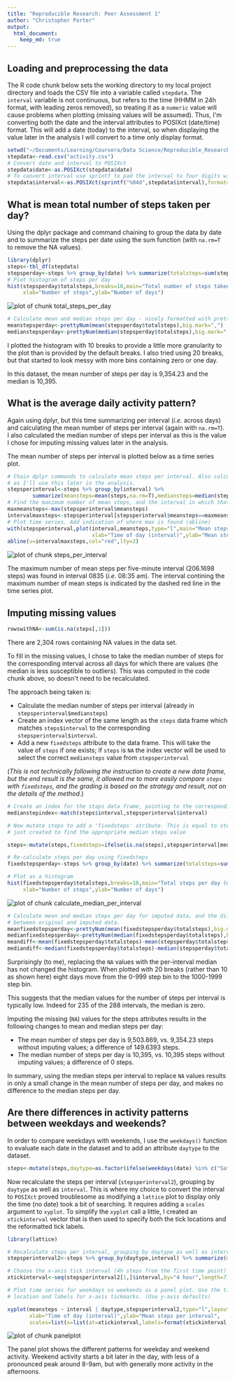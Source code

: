```yaml
---
title: "Reproducible Research: Peer Assessment 1"
author: "Christopher Porter"
output: 
  html_document:
    keep_md: true
---
```


## Loading and preprocessing the data

The R code chunk below sets the working directory to my local project directory and loads the CSV file into a variable called `stepdata`. The `interval` variable is not continuous, but refers to the time (HHMM in 24h format, with leading zeros removed), so treating it as a `numeric` value will cause problems when plotting (missing values will be assumed). Thus, I'm converting both the date and the interval attributes to POSIXct (date/time) format. This will add a date (today) to the interval, so when displaying the value later in the analysis I will convert to a time only display format.


```r
setwd("~/Documents/Learning/Coursera/Data Science/Reproducible_Research/RepData_PeerAssessment1")
stepdata<-read.csv("activity.csv")
# Convert date and interval to POSIXct
stepdata$date<-as.POSIXct(stepdata$date)
# To convert interval use sprintf to pad the interval to four digits with leading zeros
stepdata$interval<-as.POSIXct(sprintf("%04d",stepdata$interval),format="%H%M")
```

## What is mean total number of steps taken per day?

Using the dplyr package and command chaining to group the data by date and to summarize the steps per date using the sum function (with `na.rm=T` to remove the NA values). 


```r
library(dplyr)
steps<-tbl_df(stepdata)
stepsperday<-steps %>% group_by(date) %>% summarize(totalsteps=sum(steps,na.rm=T))
# Plot histogram of steps per day
hist(stepsperday$totalsteps,breaks=10,main="Total number of steps taken per day",
     xlab="Number of steps",ylab="Number of days")
```

![plot of chunk total_steps_per_day](figure/total_steps_per_day-1.png) 

```r
# Calculate mean and median steps per day - nicely formatted with prettyNum
meanstepsperday<-prettyNum(mean(stepsperday$totalsteps),big.mark=",")
medianstepsperday<-prettyNum(median(stepsperday$totalsteps),big.mark=",")
```

I plotted the histogram with 10 breaks to provide a little more granularity to the plot than is provided by the default breaks. I also tried using 20 breaks, but that started to look messy with more bins containing zero or one day.

In this dataset, the mean number of steps per day is 9,354.23 and the median is 10,395.

## What is the average daily activity pattern?

Again using dplyr, but this time summarizing per interval (*i.e.* across days) and calculating the mean number of steps per interval (again with `na.rm=T`). I also calculated the median number of steps per interval as this is the value I chose for imputing missing values later in the analysis. 

The mean number of steps per interval is plotted below as a time series plot.


```r
# Chain dplyr commands to calculate mean steps per interval. Also calculate median steps per interval
# as I'll use this later in the analysis.
stepsperinterval<-steps %>% group_by(interval) %>% 
        summarize(meansteps=mean(steps,na.rm=T),mediansteps=median(steps,na.rm=T))
# Find the maximum number of mean steps, and the interval in which that maximum is found
maxmeansteps<-max(stepsperinterval$meansteps)
intervalmaxsteps<-stepsperinterval[stepsperinterval$meansteps==maxmeansteps,]$interval
# Plot time series. Add indication of where max is found (abline)
with(stepsperinterval,plot(interval,meansteps,type="l",main="Mean steps per 5 minute interval",
                           xlab="Time of day (interval)",ylab="Mean steps"))
abline(v=intervalmaxsteps,col="red",lty=2)
```

![plot of chunk steps_per_interval](figure/steps_per_interval-1.png) 

The maximum number of mean steps per five-minute interval (206.1698 steps) was found in interval 0835 (*i.e.* 08:35 am). The interval contining the maximum number of mean steps is indicated by the dashed red line in the time series plot.

## Imputing missing values


```r
rowswithNA<-sum(is.na(steps[,1]))
```

There are 2,304 rows containing NA values in the data set.

To fill in the missing values, I chose to take the median number of steps for the corresponding interval across all days for which there are values (the median is less susceptible to outliers). This was computed in the code chunk above, so doesn't need to be recalculated.

The approach being taken is:

- Calculate the median number of steps per interval (already in `stepsperinterval$mediansteps`)
- Create an index vector of the same length as the `steps` data frame which matches `steps$interval` to the corresponding `stepsperinterval$interval`. 
- Add a new `fixedsteps` attribute to the data frame. This will take the value of `steps` if one exists; if `steps` is `NA` the index vector will be used to select the correct `mediansteps` value from `stepsperinterval`

(*This is not technically following the instruction to create a new data frame, but the end result is the same, it allowed me to more easily compare `steps` with `fixedsteps`, and the grading is based on the strategy and result, not on the details of the method.*)


```r
# Create an index for the staps data frame, pointing to the corresponding row in stepsperinterval
medianstepindex<-match(steps$interval,stepsperinterval$interval)

# Now mutate steps to add a 'fixedsteps' atribute. This is equal to steps, but if steps is NA, it uses the index
# just created to find the appropriate median steps value

steps<-mutate(steps,fixedsteps=ifelse(is.na(steps),stepsperinterval[medianstepindex,]$mediansteps,steps))

# Re-calculate steps per day using fixedsteps
fixedstepsperday<-steps %>% group_by(date) %>% summarize(totalsteps=sum(fixedsteps,na.rm=T))

# Plot as a histogram
hist(fixedstepsperday$totalsteps,breaks=10,main="Total steps per day (missing values replaced with median)",
     xlab="Number of steps",ylab="Number of days")
```

![plot of chunk calculate_median_per_interval](figure/calculate_median_per_interval-1.png) 

```r
# Calculate mean and median steps per day for imputed data, and the differences in mean and median
# between original and imputed data.
meanfixedstepsperday<-prettyNum(mean(fixedstepsperday$totalsteps),big.mark=",")
medianfixedstepsperday<-prettyNum(median(fixedstepsperday$totalsteps),big.mark=",")
meandiff<-mean(fixedstepsperday$totalsteps)-mean(stepsperday$totalsteps)
mediandiff<-median(fixedstepsperday$totalsteps)-median(stepsperday$totalsteps)
```

Surprisingly (to me), replacing the `NA` values with the per-interval median has not changed the histogram. When plotted with 20 breaks (rather than 10 as shown here) eight days move from the 0-999 step bin to the 1000-1999 step bin. 

This suggests that the median values for the number of steps per interval is typically low. Indeed for 235 of the 288 intervals, the median is zero.

Imputing the missing (`NA`) values for the steps attributes results in the following changes to mean and median steps per day:

- The mean number of steps per day is 9,503.869, vs. 9,354.23 steps without imputing values; a difference of 149.6393 steps. 
- The median number of steps per day is 10,395, vs. 10,395 steps without imputing values; a difference of 0 steps. 

In summary, using the median steps per interval to replace `NA` values results in only a small change in the mean number of steps per day, and makes no difference to the median steps per day.

## Are there differences in activity patterns between weekdays and weekends?

In order to compare weekdays with weekends, I use the `weekdays()` function to evaluate each date in the dataset and to add an attribute `daytype` to the dataset.


```r
steps<-mutate(steps,daytype=as.factor(ifelse(weekdays(date) %in% c("Saturday","Sunday"),"weekend","weekday")))
```

Now recalculate the steps per interval (`stepsperinterval2`), grouping by `daytype` as well as `interval`. This is where my choice to convert the interval to `POSIXct` proved troublesome as modifying a `lattice` plot to display only the time (no date) took a bit of searching. It requires adding a `scales` argument to `xyplot`. To simplify the `xyplot` call a little, I created an `xtickinterval` vector that is then used to specify both the tick locations and the reformatted tick labels.


```r
library(lattice)

# Recalculate steps per interval, grouping by daytype as well as interval
stepsperinterval2<-steps %>% group_by(daytype,interval) %>% summarize(meansteps=mean(fixedsteps,na.rm=T))

# Choose the x-axis tick interval (4h steps from the first time point)
xtickinterval<-seq(stepsperinterval2[1,]$interval,by="4 hour",length=7)

# Plot time series for weekdays vs weekends as a panel plot. Use the tick interval to specify
# location and labels for x-axis tickmarks. (Use y-axis defaults)

xyplot(meansteps ~ interval | daytype,stepsperinterval2,type="l",layout=c(1,2),
       xlab="Time of day (interval)",ylab="Mean steps per interval",
       scales=list(x=list(at=xtickinterval,labels=format(xtickinterval,"%H:%M"))))
```

![plot of chunk panelplot](figure/panelplot-1.png) 

The panel plot shows the different patterns for weekday and weekend activity. Weekend activity starts a bit later in the day, with less of a pronounced peak around 8-9am, but with generally more activity in the afternoons.
